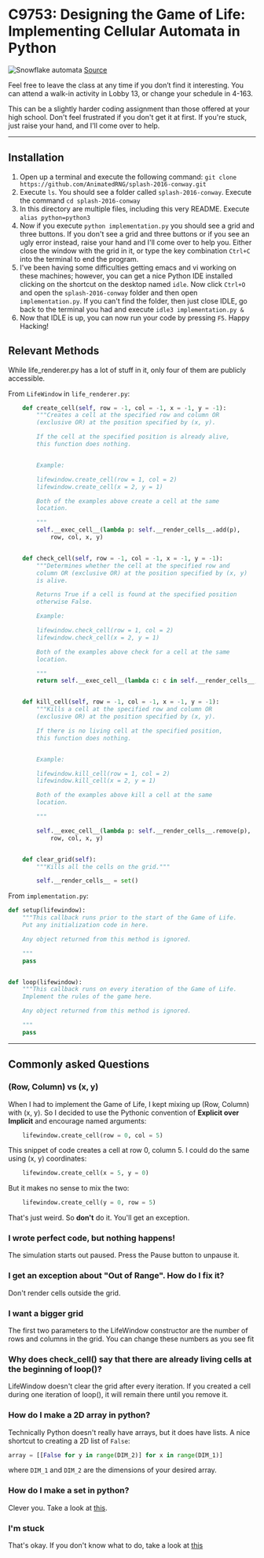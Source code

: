 C9753: Designing the Game of Life: Implementing Cellular Automata in Python 
===================

![Snowflake automata](http://i.imgur.com/WzSytPy.png?1)
[Source](http://psoup.math.wisc.edu/extras/hexca/hexca.html)

Feel free to leave the class at any time if you don’t find it interesting. You can attend a walk-in activity in Lobby 13, or change your schedule in 4-163.

This can be a slightly harder coding assignment than those offered at your high school. Don't feel frustrated if you don't get it at first. If you're stuck, just raise your hand, and I'll come over to help.

----------


Installation
-------------

 1. Open up a terminal and execute the following command: `git clone https://github.com/AnimatedRNG/splash-2016-conway.git`
 2. Execute `ls`. You should see a folder called `splash-2016-conway`. Execute the command `cd splash-2016-conway`
 3. In this directory are multiple files, including this very README. Execute `alias python=python3`
 4. Now if you execute `python implementation.py` you should see a grid and three buttons. If you don't see a grid and three buttons or if you see an ugly error instead, raise your hand and I'll come over to help you. Either close the window with the grid in it, or type the key combination `Ctrl+C` into the terminal to end the program.
 5. I've been having some difficulties getting emacs and vi working on these machines; however, you can get a nice Python IDE installed clicking on the shortcut on the desktop named `idle`. Now click `Ctrl+O` and open the `splash-2016-conway` folder and then open `implementation.py`. If you can't find the folder, then just close IDLE, go back to the terminal you had and execute `idle3 implementation.py &`
 6. Now that IDLE is up, you can now run your code by pressing `F5`. Happy Hacking!


Relevant Methods
-------------------------

While life_renderer.py has a lot of stuff in it, only four of them are publicly accessible.

From `LifeWindow` in `life_renderer.py`:
```python
    def create_cell(self, row = -1, col = -1, x = -1, y = -1):
        """Creates a cell at the specified row and column OR 
        (exclusive OR) at the position specified by (x, y).

        If the cell at the specified position is already alive,
        this function does nothing.


        Example:

        lifewindow.create_cell(row = 1, col = 2)
        lifewindow.create_cell(x = 2, y = 1)

        Both of the examples above create a cell at the same
        location.

        """
        self.__exec_cell__(lambda p: self.__render_cells__.add(p),
            row, col, x, y)


    def check_cell(self, row = -1, col = -1, x = -1, y = -1):
        """Determines whether the cell at the specified row and
        column OR (exclusive OR) at the position specified by (x, y)
        is alive.

        Returns True if a cell is found at the specified position
        otherwise False.

        Example:

        lifewindow.check_cell(row = 1, col = 2)
        lifewindow.check_cell(x = 2, y = 1)

        Both of the examples above check for a cell at the same
        location.

        """
        return self.__exec_cell__(lambda c: c in self.__render_cells__, row, col, x, y)


    def kill_cell(self, row = -1, col = -1, x = -1, y = -1):
        """Kills a cell at the specified row and column OR 
        (exclusive OR) at the position specified by (x, y).

        If there is no living cell at the specified position,
        this function does nothing.


        Example:

        lifewindow.kill_cell(row = 1, col = 2)
        lifewindow.kill_cell(x = 2, y = 1)

        Both of the examples above kill a cell at the same
        location.

        """

        self.__exec_cell__(lambda p: self.__render_cells__.remove(p),
            row, col, x, y)


    def clear_grid(self):
        """Kills all the cells on the grid."""

        self.__render_cells__ = set()

```

From `implementation.py`:
```python
def setup(lifewindow):
    """This callback runs prior to the start of the Game of Life.
    Put any initialization code in here.

    Any object returned from this method is ignored.

    """
    pass


def loop(lifewindow):
    """This callback runs on every iteration of the Game of Life.
    Implement the rules of the game here.

    Any object returned from this method is ignored.

    """
    pass
```

----------

Commonly asked Questions
--------

### (Row, Column) vs (x, y)

When I had to implement the Game of Life, I kept mixing up (Row, Column) with (x, y). So I decided to use the Pythonic convention of **Explicit over Implicit** and encourage named arguments:

``` python
    lifewindow.create_cell(row = 0, col = 5)
```

This snippet of code creates a cell at row 0, column 5. I could do the same using (x, y) coordinates:

``` python
    lifewindow.create_cell(x = 5, y = 0)
```

But it makes no sense to mix the two:

``` python
    lifewindow.create_cell(y = 0, row = 5)
```

That's just weird. So **don't** do it. You'll get an exception.

### I wrote perfect code, but nothing happens!

The simulation starts out paused. Press the Pause button to unpause it.

### I get an exception about "Out of Range". How do I fix it?

Don't render cells outside the grid.

### I want a bigger grid

The first two parameters to the LifeWindow constructor are the number of rows and columns in the grid. You can change these numbers as you see fit

### Why does check_cell() say that there are already living cells at the beginning of loop()?

LifeWindow doesn't clear the grid after every iteration. If you created a cell during one iteration of loop(), it will remain there until you remove it.

### How do I make a 2D array in python?

Technically Python doesn't really have arrays, but it does have lists. A nice shortcut to creating a 2D list of `False`:

```python
array = [[False for y in range(DIM_2)] for x in range(DIM_1)] 
```

where `DIM_1` and `DIM_2` are the dimensions of your desired array.

### How do I make a set in python?

Clever you. Take a look at [this](https://docs.python.org/3/tutorial/datastructures.html#sets).

### I'm stuck

That's okay. If you don't know what to do, take a look at [this](hints/hint1.md)
